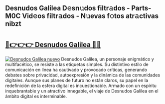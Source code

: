 ## Desnudos Galilea D𝚎sn𝚞dos filtr𝚊dos - Parts-M0C Vid𝚎os filtr𝚊dos - N𝚞evas f𝚘tos atr𝚊ctivas nibzt

# <h2><a href="http://mbauv1.tromn.icu/?c=Desnudos+Galilea">🔗👉👉👉 Desnudos Galilea 🔗🔗</a></h2>

[![Desnudos Galilea nuevo](https://i.imgur.com/pEAQMta.gif)](http://mbauv1.tromn.icu/?c=Desnudos+Galilea)
Desnudos Galilea, un personaje enigmático y multifacético, se resiste a las etiquetas simples. Su distintivo estilo de comunicación en línea ha cautivado y provocado críticas, generando debates sobre privacidad, autoexpresión y la dinámica de las comunidades digitales. Aunque sus planes de futuro no están claros, su papel en la redefinición de la esfera digital es incuestionable. Armado con un espíritu inquebrantable y un atractivo innegable, el viaje de Desnudos Galilea en el ámbito digital es interminable.

